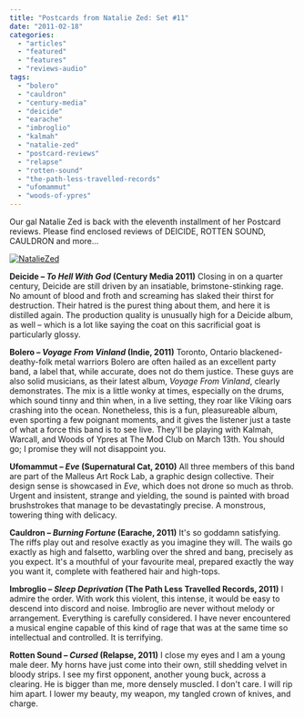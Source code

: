 ```yaml
---
title: "Postcards from Natalie Zed: Set #11"
date: "2011-02-18"
categories: 
  - "articles"
  - "featured"
  - "features"
  - "reviews-audio"
tags: 
  - "bolero"
  - "cauldron"
  - "century-media"
  - "deicide"
  - "earache"
  - "imbroglio"
  - "kalmah"
  - "natalie-zed"
  - "postcard-reviews"
  - "relapse"
  - "rotten-sound"
  - "the-path-less-travelled-records"
  - "ufomammut"
  - "woods-of-ypres"
---
```


Our gal Natalie Zed is back with the eleventh installment of her Postcard reviews. Please find enclosed reviews of DEICIDE, ROTTEN SOUND, CAULDRON and more...

[![](http://www.hellbound.ca/wp-content/uploads/2010/03/NatalieZed-225x300.jpg "NatalieZed")](http://www.hellbound.ca/wp-content/uploads/2010/03/NatalieZed.jpg)

**Deicide – _To Hell With God_ (Century Media 2011)** Closing in on a quarter century, Deicide are still driven by an insatiable, brimstone-stinking rage. No amount of blood and froth and screaming has slaked their thirst for destruction. Their hatred is the purest thing about them, and here it is distilled again. The production quality is unusually high for a Deicide album, as well – which is a lot like saying the coat on this sacrificial goat is particularly glossy.

**Bolero – _Voyage From Vinland_ (Indie, 2011)** Toronto, Ontario blackened-deathy-folk metal warriors Bolero are often hailed as an excellent party band, a label that, while accurate, does not do them justice. These guys are also solid musicians, as their latest album, _Voyage From Vinland_, clearly demonstrates. The mix is a little wonky at times, especially on the drums, which sound tinny and thin when, in a live setting, they roar like Viking oars crashing into the ocean. Nonetheless, this is a fun, pleasureable album, even sporting a few poignant moments, and it gives the listener just a taste of what a force this band is to see live. They'll be playing with Kalmah, Warcall, and Woods of Ypres at The Mod Club on March 13th. You should go; I promise they will not disappoint you.

**Ufomammut – _Eve_ (Supernatural Cat, 2010)** All three members of this band are part of the Malleus Art Rock Lab, a graphic design collective. Their design sense is showcased in _Eve_, which does not drone so much as throb. Urgent and insistent, strange and yielding, the sound is painted with broad brushstrokes that manage to be devastatingly precise. A monstrous, towering thing with delicacy.

**Cauldron – _Burning Fortune_ (Earache, 2011)** It's so goddamn satisfying. The riffs play out and resolve exactly as you imagine they will. The wails go exactly as high and falsetto, warbling over the shred and bang, precisely as you expect. It's a mouthful of your favourite meal, prepared exactly the way you want it, complete with feathered hair and high-tops.

**Imbroglio – _Sleep Deprivation_ (The Path Less Travelled Records, 2011)** I admire the order. With work this violent, this intense, it would be easy to descend into discord and noise. Imbroglio are never without melody or arrangement. Everything is carefully considered. I have never encountered a musical engine capable of this kind of rage that was at the same time so intellectual and controlled. It is terrifying.

**Rotten Sound – _Cursed_ (Relapse, 2011)** I close my eyes and I am a young male deer. My horns have just come into their own, still shedding velvet in bloody strips. I see my first opponent, another young buck, across a clearing. He is bigger than me, more densely muscled. I don't care. I will rip him apart. I lower my beauty, my weapon, my tangled crown of knives, and charge.
